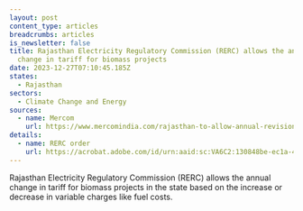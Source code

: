 ```yaml
---
layout: post
content_type: articles
breadcrumbs: articles
is_newsletter: false
title: Rajasthan Electricity Regulatory Commission (RERC) allows the annual
  change in tariff for biomass projects
date: 2023-12-27T07:10:45.185Z
states:
  - Rajasthan
sectors:
  - Climate Change and Energy
sources:
  - name: Mercom
    url: https://www.mercomindia.com/rajasthan-to-allow-annual-revision-in-biomass-tariffs
details:
  - name: RERC order
    url: https://acrobat.adobe.com/id/urn:aaid:sc:VA6C2:130848be-ec1a-427d-949c-21a9bb9e46fd
---
```

Rajasthan Electricity Regulatory Commission (RERC) allows the annual change in tariff for biomass projects in the state based on the increase or decrease in variable charges like fuel costs.

